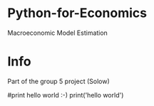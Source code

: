 # Python-for-Economics
Macroeconomic Model Estimation

# Info
Part of the group 5 project (Solow)

#print hello world :-)
print('hello world')
